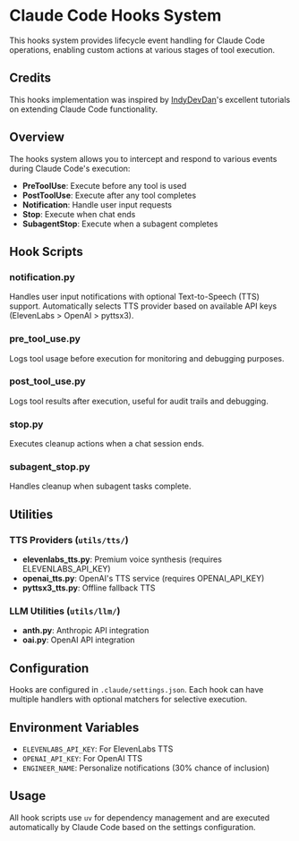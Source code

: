 # Claude Code Hooks System

This hooks system provides lifecycle event handling for Claude Code operations, enabling custom actions at various stages of tool execution.

## Credits

This hooks implementation was inspired by [IndyDevDan](https://www.youtube.com/@indydevdan)'s excellent tutorials on extending Claude Code functionality.

## Overview

The hooks system allows you to intercept and respond to various events during Claude Code's execution:

- **PreToolUse**: Execute before any tool is used
- **PostToolUse**: Execute after any tool completes
- **Notification**: Handle user input requests
- **Stop**: Execute when chat ends
- **SubagentStop**: Execute when a subagent completes

## Hook Scripts

### notification.py
Handles user input notifications with optional Text-to-Speech (TTS) support. Automatically selects TTS provider based on available API keys (ElevenLabs > OpenAI > pyttsx3).

### pre_tool_use.py
Logs tool usage before execution for monitoring and debugging purposes.

### post_tool_use.py
Logs tool results after execution, useful for audit trails and debugging.

### stop.py
Executes cleanup actions when a chat session ends.

### subagent_stop.py
Handles cleanup when subagent tasks complete.

## Utilities

### TTS Providers (`utils/tts/`)
- **elevenlabs_tts.py**: Premium voice synthesis (requires ELEVENLABS_API_KEY)
- **openai_tts.py**: OpenAI's TTS service (requires OPENAI_API_KEY)
- **pyttsx3_tts.py**: Offline fallback TTS

### LLM Utilities (`utils/llm/`)
- **anth.py**: Anthropic API integration
- **oai.py**: OpenAI API integration

## Configuration

Hooks are configured in `.claude/settings.json`. Each hook can have multiple handlers with optional matchers for selective execution.

## Environment Variables

- `ELEVENLABS_API_KEY`: For ElevenLabs TTS
- `OPENAI_API_KEY`: For OpenAI TTS
- `ENGINEER_NAME`: Personalize notifications (30% chance of inclusion)

## Usage

All hook scripts use `uv` for dependency management and are executed automatically by Claude Code based on the settings configuration.